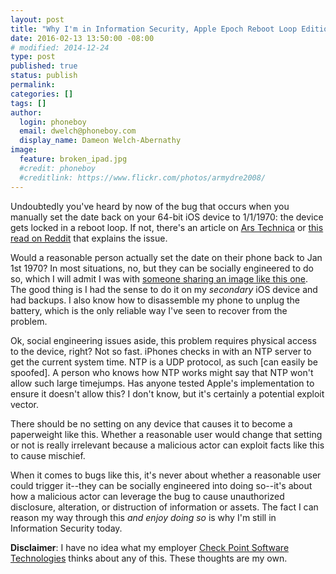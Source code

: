 ```yaml
---
layout: post
title: "Why I'm in Information Security, Apple Epoch Reboot Loop Edition"
date: 2016-02-13 13:50:00 -08:00
# modified: 2014-12-24
type: post
published: true
status: publish
permalink: 
categories: []
tags: []
author:
  login: phoneboy
  email: dwelch@phoneboy.com
  display_name: Dameon Welch-Abernathy
image:
  feature: broken_ipad.jpg
  #credit: phoneboy
  #creditlink: https://www.flickr.com/photos/armydre2008/
---
```

Undoubtedly you've heard by now of the bug that occurs when you manually set the date back on your 64-bit iOS device to 1/1/1970: the device gets locked in a reboot loop. If not, there's an article on [Ars Technica](http://arstechnica.com/apple/2016/02/64-bit-iphones-and-ipads-get-stuck-in-a-loop-when-set-to-january-1-1970/) or [this read on Reddit](https://www.reddit.com/r/apple/comments/458cqz/changing_time_date_settings_to_jan_1_1970_will/) that explains the issue.

Would a reasonable person actually set the date on their phone back to Jan 1st 1970? In most situations, no, but they can be socially engineered to do so, which I will admit I was with [someone sharing an image like this one](http://imgur.com/gallery/EpPy85r). The good thing is I had the sense to do it on my *secondary* iOS device and had backups. I also know how to disassemble my phone to unplug the battery, which is the only reliable way I've seen to recover from the problem.

Ok, social engineering issues aside, this problem requires physical access to the device, right? Not so fast. iPhones checks in with an NTP server to get the current system time. NTP is a UDP protocol, as such [can easily be spoofed]. A person who knows how NTP works might say that NTP won't allow such large timejumps. Has anyone tested Apple's implementation to ensure it doesn't allow this? I don't know, but it's certainly a potential exploit vector.

There should be no setting on any device that causes it to become a paperweight like this. Whether a reasonable user would change that setting or not is really irrelevant because a malicious actor can exploit facts like this to cause mischief.

When it comes to bugs like this, it's never about whether a reasonable user could trigger it--they can be socially engineered into doing so--it's about how a malicious actor can leverage the bug to cause unauthorized disclosure, alteration, or distruction of information or assets. The fact I can reason my way through this *and enjoy doing so* is why I'm still in Information Security today.

**Disclaimer**: I have no idea what my employer [Check Point Software Technologies](https://www.checkpoint.com) thinks about any of this. These thoughts are my own. 